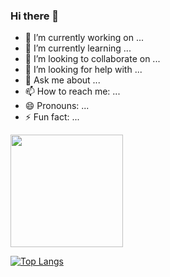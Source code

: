 ### Hi there 👋

- 🔭 I’m currently working on ...
- 🌱 I’m currently learning ...
- 👯 I’m looking to collaborate on ...
- 🤔 I’m looking for help with ...
- 💬 Ask me about ...
- 📫 How to reach me: ...
- 😄 Pronouns: ...
- ⚡ Fun fact: ...


<div>
  <a hrfe="https://github.com/YasminCozaciuc">
  <img height="180cm" src="https://github-readme-stats.vercel.app/api?username=YasminCozaciuc&show_icons=true&theme=tokyonight&include_all_commits=true&count_private=true"/>
</div>
  
  [![Top Langs](https://github-readme-stats-git-masterrstaa-rickstaa.vercel.app/api/top-langs/?username=YasminCozaciuc)](https://github.com/anuraghazra/github-readme-stats)
